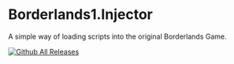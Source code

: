 # Borderlands1.Injector
A simple way of loading scripts into the original Borderlands Game.

[![Github All Releases](https://img.shields.io/github/downloads/Montrii/Borderlands1.Injector/total.svg)]()
